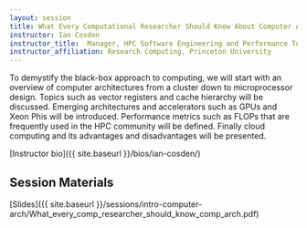 ```yaml
---
layout: session
title: What Every Computational Researcher Should Know About Computer Architecture
instructor: Ian Cosden
instructor_title:  Manager, HPC Software Engineering and Performance Tuning
instructor_affiliation: Research Computing, Princeton University
---
```


To demystify the black-box approach to computing, we will start with an overview of computer architectures from a cluster down to microprocessor design.  Topics such as vector registers and cache hierarchy will be discussed.  Emerging architectures and accelerators such as GPUs and Xeon Phis will be introduced.  Performance metrics such as FLOPs that are frequently used in the HPC community will be defined. Finally cloud computing and its advantages and disadvantages will be presented.

[Instructor bio]({{ site.baseurl }}/bios/ian-cosden/)

## Session Materials ##
[Slides]({{ site.baseurl }}/sessions/intro-computer-arch/What_every_comp_researcher_should_know_comp_arch.pdf)

